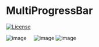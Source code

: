 # MultiProgressBar
[![License](https://img.shields.io/badge/license-Apache%202.0-blue.svg)](https://github.com/knight-rider1609/MultiProgressBar/blob/master/LICENSE)

![image](https://raw.githubusercontent.com/knight-rider1609/MultiProgressBar/blob/master/versatileprogressbar/src/main/res/drawable/bouncy_balls.gif)&nbsp;&nbsp;&nbsp;&nbsp;
![image](https://github.com/knight-rider1609/MultiProgressBar/blob/master/versatileprogressbar/src/main/res/drawable/clock.gif)
![image](https://raw.githubusercontent.com/knight-rider1609/MultiProgressBar/blob/master/versatileprogressbar/src/main/res/drawable/color_capsule.gif)
